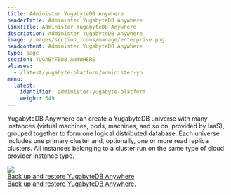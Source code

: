 ```yaml
---
title: Administer YugabyteDB Anywhere
headerTitle: Administer YugabyteDB Anywhere
linkTitle: Administer YugabyteDB Anywhere
description: Administer YugabyteDB Anywhere
image: /images/section_icons/manage/enterprise.png
headcontent: Administer YugabyteDB Anywhere
type: page
section: YUGABYTEDB ANYWHERE
aliases:
  - /latest/yugabyte-platform/administer-yp
menu:
  latest:
    identifier: administer-yugabyte-platform
    weight: 649
---
```


YugabyteDB Anywhere can create a YugabyteDB universe with many instances (virtual machines, pods, machines, and so on, provided by IaaS), grouped together to form one logical distributed database. Each universe includes one primary cluster and, optionally, one or more read replica clusters. All instances belonging to a cluster run on the same type of cloud provider instance type.

<div class="row">

  <div class="col-12 col-md-6 col-lg-12 col-xl-6">
    <a class="section-link icon-offset" href="back-up-restore-yp/">
      <div class="head">
        <img class="icon" src="/images/section_icons/manage/backup.png" aria-hidden="true" />
        <div class="title">Back up and restore YugabyteDB Anywhere</div>
      </div>
      <div class="body">
        Back up and restore YugabyteDB Anywhere.
      </div>
    </a>
  </div>

</div>
